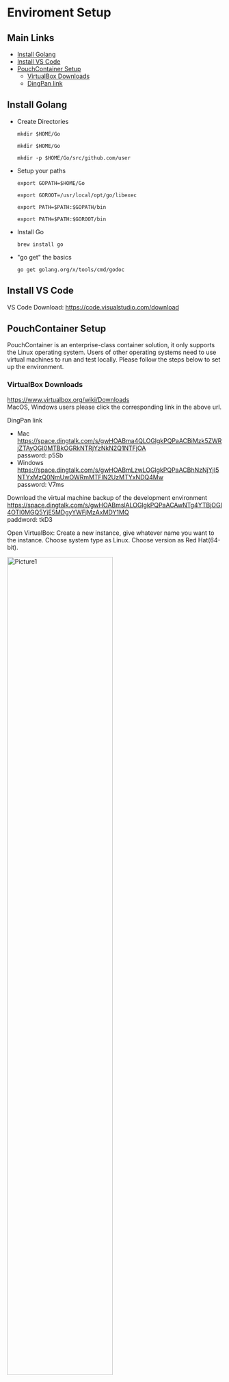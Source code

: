 # Enviroment Setup

## Main Links

- [Install Golang](#install-golang)
- [Install VS Code](#install-vs-code)
- [PouchContainer Setup](#pouchcontainer-setup)
  - [VirtualBox Downloads](#virtualbox-downloads)
  - [DingPan link](#dingPan-link)

## Install Golang

- Create Directories

  `mkdir $HOME/Go`
  
  `mkdir $HOME/Go`
  
  `mkdir -p $HOME/Go/src/github.com/user`

 

- Setup your paths

  `export GOPATH=$HOME/Go`
  
  `export GOROOT=/usr/local/opt/go/libexec`
  
  `export PATH=$PATH:$GOPATH/bin`
  
  `export PATH=$PATH:$GOROOT/bin`

 

- Install Go

  `brew install go`

 

- "go get" the basics

  `go get golang.org/x/tools/cmd/godoc`

 

## Install VS Code

VS Code Download: <https://code.visualstudio.com/download>



## PouchContainer Setup

PouchContainer is an enterprise-class container solution, it only supports the Linux operating system. Users of other operating systems need to use virtual machines to run and test locally. Please follow the steps below to set up the environment.

 
### VirtualBox Downloads
  <https://www.virtualbox.org/wiki/Downloads>   
  MacOS,  Windows users please click the corresponding link in the above url.
  
  DingPan link
  - Mac
      <https://space.dingtalk.com/s/gwHOABma4QLOGlgkPQPaACBiMzk5ZWRjZTAyOGI0MTBkOGRkNTRjYzNkN2Q1NTFjOA>   
      password: p5Sb
  - Windows
      <https://space.dingtalk.com/s/gwHOABmLzwLOGlgkPQPaACBhNzNjYjI5NTYxMzQ0NmUwOWRmMTFlN2UzMTYxNDQ4Mw>   
      password: V7ms
 
  Download the virtual machine backup of the development environment
  https://space.dingtalk.com/s/gwHOABmslALOGlgkPQPaACAwNTg4YTBjOGI4OTI0MGQ5YjE5MDgyYWFjMzAxMDY1MQ   
  paddword: tkD3 

  Open VirtualBox: Create a new instance, give whatever name you want to the instance. Choose system type as Linux. Choose version as Red Hat(64-bit).

  <img src="https://img.alicdn.com/tfs/TB1zfYLDv1TBuNjy0FjXXajyXXa-939-687.png" alt="Picture1" width="70%" >
 

  click continue to the next step. Set memory size as 1024M.

  <img src="https://img.alicdn.com/tfs/TB153GfDpOWBuNjy0FiXXXFxVXa-939-558.png" alt="Picture2" width="70%" >
 

  Click continue. Use the virtual disk file download in the last step. The CentOS.vdi file. Click “Create” to create a new instance. Start the new instance, login with users: root, password: Ali88Baiji

  <img src="https://img.alicdn.com/tfs/TB1afqRDuySBuNjy1zdXXXPxFXa-939-552.png" alt="Picture3" width="70%" >


  Use ip ad command to see the MAC address of your machine.

  `$ Ip ad`

  <img src="https://img.alicdn.com/tfs/TB1NVGpDER1BeNjy0FmXXb0wVXa-939-397.png" alt="Picture4" width="70%" >

  Use vim to modify /etc/sysconfig/network-scripts/ifcfg-eth0 file, modify the HWADDR same as the MAC address showed above. Save and exit.

  <img src="https://img.alicdn.com/tfs/TB1u_JCvnXYBeNkHFrdXXciuVXa-939-639.png" alt="Picture5" width="70%" >


  Reboot and ping [www.alibaba-inc.com](http://www.alibaba-inc.com) to see if the network connection is correct.

  <img src="https://img.alicdn.com/tfs/TB1CW8oviOYBuNjSsD4XXbSkFXa-939-216.png" alt="Picture6" width="70%" >

 
  `$ systemctl  start pouch`

  Start the pouch service.

  `$ pouch run -t -d busybox sh`

  Start a busybox basic container.

  <img src="https://img.alicdn.com/tfs/TB1jFuFDACWBuNjy0FaXXXUlXXa-939-87.png" alt="Picture7" width="70%" >

  `$ pouch exec -it {ID} sh`

  The ID is the first six characters showed in the last command.

  <img src="https://img.alicdn.com/tfs/TB1_G6bDxGYBuNjy0FnXXX5lpXa-939-75.png" alt="Picture8" width="70%" >

  Now, you have successfully start the PouchContainer service.
